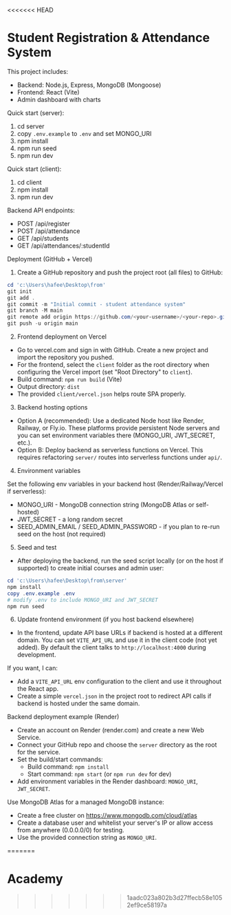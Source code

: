 <<<<<<< HEAD
# Student Registration & Attendance System

This project includes:
- Backend: Node.js, Express, MongoDB (Mongoose)
- Frontend: React (Vite)
- Admin dashboard with charts

Quick start (server):
1. cd server
2. copy `.env.example` to `.env` and set MONGO_URI
3. npm install
4. npm run seed
5. npm run dev

Quick start (client):
1. cd client
2. npm install
3. npm run dev

Backend API endpoints:
- POST /api/register
- POST /api/attendance
- GET /api/students
- GET /api/attendances/:studentId

Deployment (GitHub + Vercel)

1. Create a GitHub repository and push the project root (all files) to GitHub:

```powershell
cd 'c:\Users\hafee\Desktop\from'
git init
git add .
git commit -m "Initial commit - student attendance system"
git branch -M main
git remote add origin https://github.com/<your-username>/<your-repo>.git
git push -u origin main
```

2. Frontend deployment on Vercel

- Go to vercel.com and sign in with GitHub. Create a new project and import the repository you pushed.
- For the frontend, select the `client` folder as the root directory when configuring the Vercel import (set "Root Directory" to `client`).
- Build command: `npm run build` (Vite)
- Output directory: `dist`
- The provided `client/vercel.json` helps route SPA properly.

3. Backend hosting options

- Option A (recommended): Use a dedicated Node host like Render, Railway, or Fly.io. These platforms provide persistent Node servers and you can set environment variables there (MONGO_URI, JWT_SECRET, etc.).
- Option B: Deploy backend as serverless functions on Vercel. This requires refactoring `server/` routes into serverless functions under `api/`.

4. Environment variables

Set the following env variables in your backend host (Render/Railway/Vercel if serverless):
- MONGO_URI - MongoDB connection string (MongoDB Atlas or self-hosted)
- JWT_SECRET - a long random secret
- SEED_ADMIN_EMAIL / SEED_ADMIN_PASSWORD - if you plan to re-run seed on the host (not required)

5. Seed and test

- After deploying the backend, run the seed script locally (or on the host if supported) to create initial courses and admin user:

```powershell
cd 'c:\Users\hafee\Desktop\from\server'
npm install
copy .env.example .env
# modify .env to include MONGO_URI and JWT_SECRET
npm run seed
```

6. Update frontend environment (if you host backend elsewhere)

- In the frontend, update API base URLs if backend is hosted at a different domain. You can set `VITE_API_URL` and use it in the client code (not yet added). By default the client talks to `http://localhost:4000` during development.

If you want, I can:
- Add a `VITE_API_URL` env configuration to the client and use it throughout the React app.
- Create a simple `vercel.json` in the project root to redirect API calls if backend is hosted under the same domain.

Backend deployment example (Render)

- Create an account on Render (render.com) and create a new Web Service.
- Connect your GitHub repo and choose the `server` directory as the root for the service.
- Set the build/start commands:
	- Build command: `npm install`
	- Start command: `npm start` (or `npm run dev` for dev)
- Add environment variables in the Render dashboard: `MONGO_URI`, `JWT_SECRET`.

Use MongoDB Atlas for a managed MongoDB instance:
- Create a free cluster on https://www.mongodb.com/cloud/atlas
- Create a database user and whitelist your server's IP or allow access from anywhere (0.0.0.0/0) for testing.
- Use the provided connection string as `MONGO_URI`.

=======
# Academy
>>>>>>> 1aadc023a802b3d27ffecb58e1052ef9ce58197a
